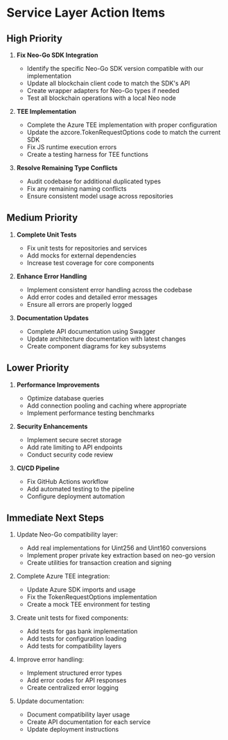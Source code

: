 # Service Layer Action Items

## High Priority

1. **Fix Neo-Go SDK Integration**
   - Identify the specific Neo-Go SDK version compatible with our implementation
   - Update all blockchain client code to match the SDK's API
   - Create wrapper adapters for Neo-Go types if needed
   - Test all blockchain operations with a local Neo node

2. **TEE Implementation**
   - Complete the Azure TEE implementation with proper configuration
   - Update the azcore.TokenRequestOptions code to match the current SDK
   - Fix JS runtime execution errors
   - Create a testing harness for TEE functions

3. **Resolve Remaining Type Conflicts**
   - Audit codebase for additional duplicated types
   - Fix any remaining naming conflicts
   - Ensure consistent model usage across repositories

## Medium Priority

1. **Complete Unit Tests**
   - Fix unit tests for repositories and services
   - Add mocks for external dependencies
   - Increase test coverage for core components

2. **Enhance Error Handling**
   - Implement consistent error handling across the codebase
   - Add error codes and detailed error messages
   - Ensure all errors are properly logged

3. **Documentation Updates**
   - Complete API documentation using Swagger
   - Update architecture documentation with latest changes
   - Create component diagrams for key subsystems

## Lower Priority

1. **Performance Improvements**
   - Optimize database queries
   - Add connection pooling and caching where appropriate
   - Implement performance testing benchmarks

2. **Security Enhancements**
   - Implement secure secret storage
   - Add rate limiting to API endpoints
   - Conduct security code review

3. **CI/CD Pipeline**
   - Fix GitHub Actions workflow
   - Add automated testing to the pipeline
   - Configure deployment automation

## Immediate Next Steps

1. Update Neo-Go compatibility layer:
   - Add real implementations for Uint256 and Uint160 conversions
   - Implement proper private key extraction based on neo-go version
   - Create utilities for transaction creation and signing

2. Complete Azure TEE integration:
   - Update Azure SDK imports and usage
   - Fix the TokenRequestOptions implementation
   - Create a mock TEE environment for testing

3. Create unit tests for fixed components:
   - Add tests for gas bank implementation
   - Add tests for configuration loading
   - Add tests for compatibility layers

4. Improve error handling:
   - Implement structured error types
   - Add error codes for API responses
   - Create centralized error logging

5. Update documentation:
   - Document compatibility layer usage
   - Create API documentation for each service
   - Update deployment instructions 